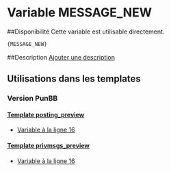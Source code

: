 # Variable MESSAGE_NEW

##Disponibilité
Cette variable est utilisable directement.

```html
{MESSAGE_NEW}
```

##Description
[Ajouter une description](https://fa-tvars.appspot.com/var/MESSAGE_NEW)

## Utilisations dans les templates

### Version PunBB

#### [Template posting_preview](punbb/posting_preview.md#readme)
* [Variable &agrave; la ligne 16](../punbb/posting_preview.tpl#L16)

#### [Template privmsgs_preview](punbb/privmsgs_preview.md#readme)
* [Variable &agrave; la ligne 16](../punbb/privmsgs_preview.tpl#L16)
